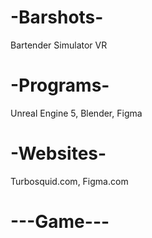 # -Barshots-
Bartender Simulator VR

# -Programs-
Unreal Engine 5, Blender, Figma

# -Websites-
Turbosquid.com, Figma.com

# ---Game---
